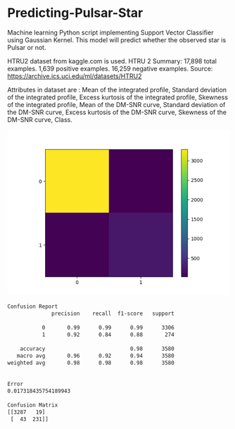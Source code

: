 # Predicting-Pulsar-Star
Machine learning Python script implementing Support Vector Classifier using Gaussian Kernel. This model will predict whether the observed star is Pulsar or not.

HTRU2 dataset from kaggle.com is used.
HTRU 2 Summary:
17,898 total examples.
1,639 positive examples.
16,259 negative examples.
Source: https://archive.ics.uci.edu/ml/datasets/HTRU2

Attributes in dataset are : 
Mean of the integrated profile, 
Standard deviation of the integrated profile, 
Excess kurtosis of the integrated profile, 
Skewness of the integrated profile, 
Mean of the DM-SNR curve, 
Standard deviation of the DM-SNR curve, 
Excess kurtosis of the DM-SNR curve, 
Skewness of the DM-SNR curve, 
Class.

![](Figure_1.png)

```
Confusion Report
              precision    recall  f1-score   support

           0       0.99      0.99      0.99      3306
           1       0.92      0.84      0.88       274

    accuracy                           0.98      3580
   macro avg       0.96      0.92      0.94      3580
weighted avg       0.98      0.98      0.98      3580


Error
0.017318435754189943

Confusion Matrix
[[3287   19]
 [  43  231]]
```
